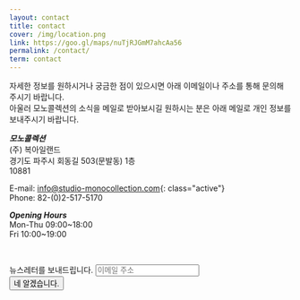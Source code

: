 ```yaml
---
layout: contact
title: contact
cover: /img/location.png
link: https://goo.gl/maps/nuTjRJGmM7ahcAa56
permalink: /contact/
term: contact
---
```


자세한 정보를 원하시거나 궁금한 점이 있으시면 아래 이메일이나 주소를 통해 문의해 주시기
바랍니다.    
아울러 모노콜렉션의 소식을 메일로 받아보시길 원하시는 분은 아래 메일로 개인 정보를
보내주시기 바랍니다.    

***모노콜렉션***    
(주) 복아일랜드    
경기도 파주시 회동길 503(문발동) 1층    
10881    

E-mail: <info@studio-monocollection.com>{: class="active"}    
Phone: 82-(0)2-517-5170

***Opening Hours***    
Mon-Thu 09:00~18:00    
Fri 10:00~19:00

<p>&nbsp;</p>

<!-- Begin Mailchimp Signup Form -->
<link href="//cdn-images.mailchimp.com/embedcode/slim-10_7.css" rel="stylesheet" type="text/css">
<style type="text/css">
	#mc_embed_signup{background: transparent; clear:left; font:14px; }
  #mc_embed_signup form { padding: 0; }
</style>
<div id="mc_embed_signup">
<form action="https://monocollection.us19.list-manage.com/subscribe/post?u=10a0349901cb4785cf768c7c0&amp;id=3af3550e1c" method="post" id="mc-embedded-subscribe-form" name="mc-embedded-subscribe-form" class="validate" target="_blank" novalidate>
    <div id="mc_embed_signup_scroll">
	<label for="mce-EMAIL">뉴스레터를 보내드립니다.</label>
	<input type="email" value="" name="EMAIL" class="email" id="mce-EMAIL" placeholder="이메일 주소" required>
    <div style="position: absolute; left: -5000px;" aria-hidden="true"><input type="text" name="b_10a0349901cb4785cf768c7c0_3af3550e1c" tabindex="-1" value=""></div>
    <div class="clear"><input type="submit" value="네 알겠습니다." name="subscribe" id="mc-embedded-subscribe" class="button"></div>
    </div>
</form>
</div>

<!--End mc_embed_signup-->
